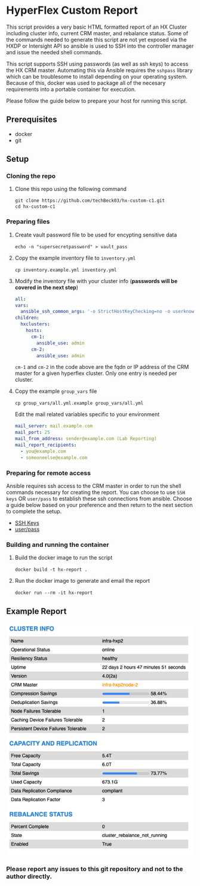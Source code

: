 # HyperFlex Custom Report

This script provides a very basic HTML formatted report of an HX Cluster including cluster info, current CRM master, and rebalance status.  Some of the commands needed to generate this script are not yet exposed via the HXDP or Intersight API so ansible is used to SSH into the controller manager and issue the needed shell commands.

This script supports SSH using passwords (as well as ssh keys) to access the HX CRM master.  Automating this via Ansible requires the `sshpass` library which can be troublesome to install depending on your operating system.  Because of this, docker was used to package all of the necesary requirements into a portable container for execution.

Please follow the guide below to prepare your host for running this script.

## Prerequisites

- docker
- git

## Setup

### Cloning the repo

1. Clone this repo using the following command
   
   ```
   git clone https://github.com/techBeck03/hx-custom-c1.git
   cd hx-custom-c1
   ```

### Preparing files

1. Create vault password file to be used for encypting sensitive data
   
   `echo -n "supersecretpassword" > vault_pass`

2. Copy the example inventory file to `inventory.yml`
   
   `cp inventory.example.yml inventory.yml`

3. Modify the inventory file with your cluster info (**passwords will be covered in the next step**)
   
   ```yaml
   all:
   vars:
     ansible_ssh_common_args: '-o StrictHostKeyChecking=no -o userknownhostsfile=/dev/null'
   children:
     hxclusters:
       hosts:
         cm-1:
           ansible_use: admin
         cm-2:
           ansible_use: admin
   ```
   `cm-1` and `cm-2` in the code above are the fqdn or IP address of the CRM master for a given hyperflex cluster.  Only one entry is needed per cluster.

4. Copy the example `group_vars` file

   `cp group_vars/all.yml.example group_vars/all.yml`

   Edit the mail related variables specific to your environment
   ```yaml
   mail_server: mail.example.com
   mail_port: 25
   mail_from_address: sender@example.com (Lab Reporting)
   mail_report_recipients:
     - you@example.com
     - someoneelse@example.com
   ```

### Preparing for remote access
   
   Ansible requires ssh access to the CRM master in order to run the shell commands necessary for creating the report.  You can choose to use `SSH keys` OR `user/pass` to establish these ssh connections from ansible.  Choose a guide below based on your preference and then return to the next section to complete the setup.

   - [SSH Keys](docs/ssh_keys.md)
   - [user/pass](docs/local_passwords.md)

### Building and running the container

1. Build the docker image to run the script

   `docker build -t hx-report .`

2. Run the docker image to generate and email the report

   `docker run --rm -it hx-report`


## Example Report
![Example Report](/docs/img/example_report.png?raw=true)

### Please report any issues to this git repository and not to the author directly.